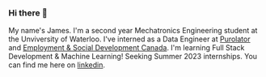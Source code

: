 ### Hi there 👋

My name's James. I'm a second year Mechatronics Engineering student at the Unviversity of Waterloo. I've interned as a Data Engineer at [Purolator](https://www.purolator.com/en) and [Employment & Social Development Canada](https://www.canada.ca/en/employment-social-development.html). I'm learning Full Stack Development & Machine Learning! Seeking Summer 2023 internships. You can find me here on [linkedin](https://www.linkedin.com/in/jameschen2002/).
